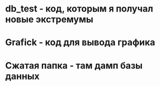 # db_test - код, которым я получал новые экстремумы
# Grafick - код для вывода графика 
# Сжатая папка - там дамп базы данных
